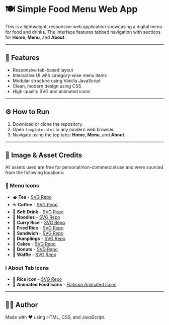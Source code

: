 # 🍽️ Simple Food Menu Web App

This is a lightweight, responsive web application showcasing a digital menu for food and drinks. The interface features tabbed navigation with sections for **Home**, **Menu**, and **About**.

---

## 🚀 Features

- Responsive tab-based layout
- Interactive UI with category-wise menu items
- Modular structure using Vanilla JavaScript
- Clean, modern design using CSS
- High-quality SVG and animated icons

---

## ⚙️ How to Run

1. Download or clone the repository.
2. Open `template.html` in any modern web browser.
3. Navigate using the top tabs: **Home**, **Menu**, and **About**.

---

## 📸 Image & Asset Credits

All assets used are free for personal/non-commercial use and were sourced from the following locations:

### 🧾 Menu Icons

- 🫖 **Tea** - [SVG Repo](https://www.svgrepo.com/svg/475139/tea?edit=true)
- ☕ **Coffee** - [SVG Repo](https://www.svgrepo.com/svg/501900/coffee?edit=true)
- 🥤 **Soft Drink** - [SVG Repo](https://www.svgrepo.com/svg/501882/soft-drink)
- 🍜 **Noodles** - [SVG Repo](https://www.svgrepo.com/svg/229253/noodles-pasta)
- 🍛 **Curry Rice** - [SVG Repo](https://www.svgrepo.com/svg/429381/curry-food-japan)
- 🍚 **Fried Rice** - [SVG Repo](https://www.svgrepo.com/svg/429380/cooking-food-fried)
- 🥪 **Sandwich** - [SVG Repo](https://www.svgrepo.com/svg/425868/sandwich)
- 🥟 **Dumplings** - [SVG Repo](https://www.svgrepo.com/svg/112358/dumpling)
- 🍰 **Cakes** - [SVG Repo](https://www.svgrepo.com/svg/402676/shortcake)
- 🍩 **Donuts** - [SVG Repo](https://www.svgrepo.com/svg/501888/donut)
- 🧇 **Waffle** - [SVG Repo](https://www.svgrepo.com/svg/407708/waffle)

### ℹ️ About Tab Icons

- 🍚 **Rice Icon** - [SVG Repo](https://www.svgrepo.com/svg/45709/rice)
- 🍔 **Animated Food Icons** - [Flaticon Animated Icons](https://www.flaticon.com/free-animated-icons/food)

---

## 👨‍💻 Author

Made with ❤️ using HTML, CSS, and JavaScript.
